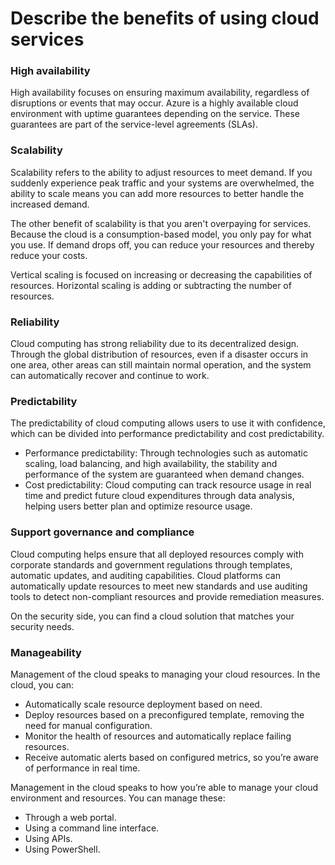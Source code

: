 # Describe the benefits of using cloud services

### High availability

High availability focuses on ensuring maximum availability, regardless of disruptions or events that may occur.  Azure is a highly available cloud environment with uptime guarantees depending on the service. These guarantees are part of the service-level agreements (SLAs).

### Scalability

Scalability refers to the ability to adjust resources to meet demand. If you suddenly experience peak traffic and your systems are overwhelmed, the ability to scale means you can add more resources to better handle the increased demand.

The other benefit of scalability is that you aren't overpaying for services. Because the cloud is a consumption-based model, you only pay for what you use. If demand drops off, you can reduce your resources and thereby reduce your costs.

Vertical scaling is focused on increasing or decreasing the capabilities of resources. Horizontal scaling is adding or subtracting the number of resources.

### Reliability

Cloud computing has strong reliability due to its decentralized design. Through the global distribution of resources, even if a disaster occurs in one area, other areas can still maintain normal operation, and the system can automatically recover and continue to work.

### Predictability

The predictability of cloud computing allows users to use it with confidence, which can be divided into performance predictability and cost predictability.

- Performance predictability: Through technologies such as automatic scaling, load balancing, and high availability, the stability and performance of the system are guaranteed when demand changes.
- Cost predictability: Cloud computing can track resource usage in real time and predict future cloud expenditures through data analysis, helping users better plan and optimize resource usage.

### Support governance and compliance

Cloud computing helps ensure that all deployed resources comply with corporate standards and government regulations through templates, automatic updates, and auditing capabilities. Cloud platforms can automatically update resources to meet new standards and use auditing tools to detect non-compliant resources and provide remediation measures.

On the security side, you can find a cloud solution that matches your security needs. 

### **Manageability**

Management of the cloud speaks to managing your cloud resources. In the cloud, you can:

- Automatically scale resource deployment based on need.
- Deploy resources based on a preconfigured template, removing the need for manual configuration.
- Monitor the health of resources and automatically replace failing resources.
- Receive automatic alerts based on configured metrics, so you’re aware of performance in real time.

Management in the cloud speaks to how you’re able to manage your cloud environment and resources. You can manage these:

- Through a web portal.
- Using a command line interface.
- Using APIs.
- Using PowerShell.